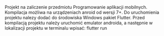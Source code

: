 Projekt na zaliczenie przedmiotu Programowanie aplikacji mobilnych.
Kompilacja możliwa na urządzeniach anroid od wersji 7+.
Do uruchomienia projektu nalezy dodać do środowiska Windows pakiet Flutter.
Przed kompilacją projektu należy uruchomić emulator androida, a następnie w lokalizacji projektu w terminalu wpisać:
flutter run